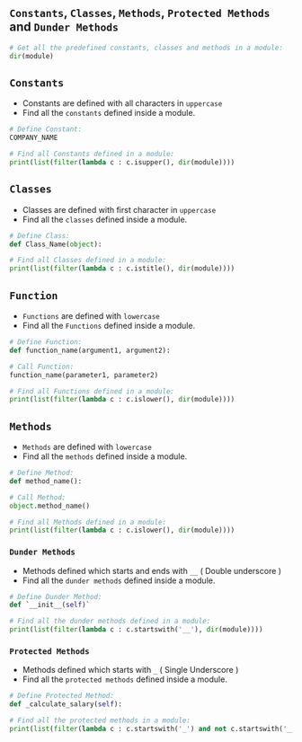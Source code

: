 ## `Constants`, `Classes`, `Methods`, `Protected Methods` and `Dunder Methods`
```python
# Get all the predefined constants, classes and methods in a module:
dir(module)
```

## `Constants`

- Constants are defined with all characters in `uppercase`
- Find all the `constants` defined inside a module.

```python
# Define Constant:
COMPANY_NAME

# Find all Constants defined in a module:
print(list(filter(lambda c : c.isupper(), dir(module))))
```

## `Classes`

- Classes are defined with first character in `uppercase`
- Find all the `classes` defined inside a module.

```python
# Define Class:
def Class_Name(object):

# Find all Classes defined in a module:
print(list(filter(lambda c : c.istitle(), dir(module))))
```

## `Function`

- `Functions` are defined with `lowercase`
- Find all the `Functions` defined inside a module.

```python
# Define Function:
def function_name(argument1, argument2):

# Call Function:
function_name(parameter1, parameter2)

# Find all Functions defined in a module:
print(list(filter(lambda c : c.islower(), dir(module))))
```

## `Methods`

- `Methods` are defined with `lowercase`
- Find all the `methods` defined inside a module.

```python
# Define Method:
def method_name():

# Call Method:
object.method_name()

# Find all Methods defined in a module:
print(list(filter(lambda c : c.islower(), dir(module))))
```

### `Dunder Methods`

- Methods defined which starts and ends with `__` ( Double underscore )
- Find all the `dunder methods` defined inside a module.

```python
# Define Dunder Method:
def `__init__(self)`

# Find all the dunder methods defined in a module:
print(list(filter(lambda c : c.startswith('__'), dir(module))))
```

### `Protected Methods`

- Methods defined which starts with `_` ( Single Underscore )
- Find all the `protected methods` defined inside a module.

```python
# Define Protected Method:
def _calculate_salary(self):

# Find all the protected methods in a module:
print(list(filter(lambda c : c.startswith('_') and not c.startswith('__'), dir(module))))
``` 

